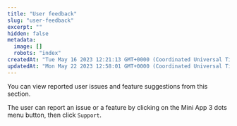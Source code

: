 ```yaml
---
title: "User feedback"
slug: "user-feedback"
excerpt: ""
hidden: false
metadata: 
  image: []
  robots: "index"
createdAt: "Tue May 16 2023 12:21:13 GMT+0000 (Coordinated Universal Time)"
updatedAt: "Mon May 22 2023 12:58:01 GMT+0000 (Coordinated Universal Time)"
---
```

You can view reported user issues and feature suggestions from this section.

The user can report an issue or a feature by clicking on the Mini App 3 dots menu button, then click `Support`.
